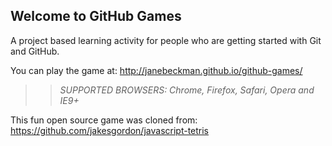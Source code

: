 ## Welcome to GitHub Games

A project based learning activity for people who are getting started with Git and GitHub.

You can play the game at: http://janebeckman.github.io/github-games/

>> _*SUPPORTED BROWSERS*: Chrome, Firefox, Safari, Opera and IE9+_

This fun open source game was cloned from: https://github.com/jakesgordon/javascript-tetris

